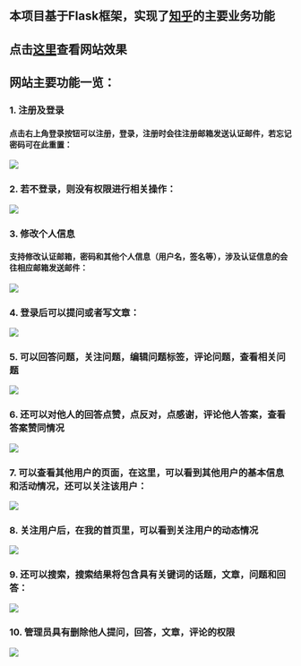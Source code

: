 
## 本项目基于Flask框架，实现了[知乎](http://www.zhihu.com)的主要业务功能
## 点击[这里](http://39.106.59.184)查看网站效果

## 网站主要功能一览：
### 1. 注册及登录
#### 点击右上角登录按钮可以注册，登录，注册时会往注册邮箱发送认证邮件，若忘记密码可在此重置：
![](http://wx3.sinaimg.cn/mw690/005GQAPnly1fl7bfx1dhyj30c60cu0so.jpg)

### 2. 若不登录，则没有权限进行相关操作：
![](http://wx4.sinaimg.cn/mw690/005GQAPnly1fl7biieh43j30l4076jrg.jpg)


### 3. 修改个人信息
#### 支持修改认证邮箱，密码和其他个人信息（用户名，签名等），涉及认证信息的会往相应邮箱发送邮件：
![](http://wx2.sinaimg.cn/mw690/005GQAPnly1fl7bldavm7j306y0au0sm.jpg)

### 4. 登录后可以提问或者写文章：
![](http://wx2.sinaimg.cn/mw690/005GQAPnly1fl7bnjyl8aj30ay02ljr8.jpg)


### 5. 可以回答问题，关注问题，编辑问题标签，评论问题，查看相关问题
![](http://wx4.sinaimg.cn/mw690/005GQAPnly1fl7bpnzwssj30p706uwex.jpg)

### 6. 还可以对他人的回答点赞，点反对，点感谢，评论他人答案，查看答案赞同情况
![](http://wx3.sinaimg.cn/mw690/005GQAPnly1fl7broma63j30lj0cd3z3.jpg)


### 7. 可以查看其他用户的页面，在这里，可以看到其他用户的基本信息和活动情况，还可以关注该用户：
![](http://wx4.sinaimg.cn/mw690/005GQAPnly1fl7c4tcqpfj30ns0g7wfw.jpg)
 

### 8. 关注用户后，在我的首页里，可以看到关注用户的动态情况
![](http://wx4.sinaimg.cn/mw690/005GQAPnly1fl7bv10faej30n90hvdhk.jpg)


### 9. 还可以搜索，搜索结果将包含具有关键词的话题，文章，问题和回答：
![](http://wx4.sinaimg.cn/mw690/005GQAPnly1fl7c6su4o0j30ly07mjrn.jpg)

### 10. 管理员具有删除他人提问，回答，文章，评论的权限
![](http://wx1.sinaimg.cn/mw690/005GQAPnly1fl7bzlgl10j30m30bjq31.jpg)



